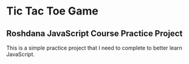 # Tic Tac Toe Game

## Roshdana JavaScript Course Practice Project

This is a simple practice project that I need to complete to better learn JavaScript.
